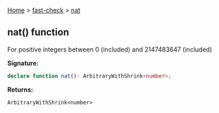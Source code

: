 [Home](/) &gt; [fast-check](../fast-check.md) &gt; [nat](nat_1.md)

## nat() function

For positive integers between 0 (included) and 2147483647 (included)

<b>Signature:</b>

```typescript
declare function nat(): ArbitraryWithShrink<number>;
```
<b>Returns:</b>

`ArbitraryWithShrink<number>`

